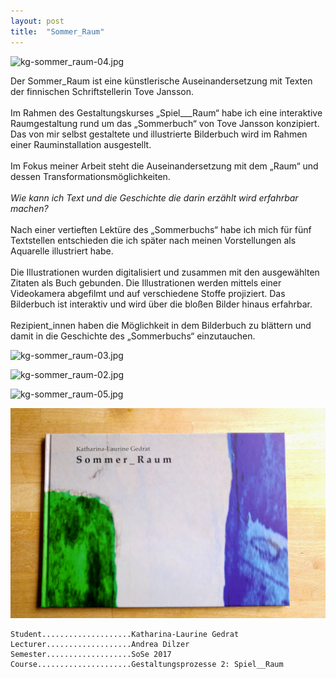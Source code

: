 ```yaml
---
layout: post
title:  "Sommer_Raum"
---
```

<img src="/images/sommer_raum/kg-sommer_raum-04.jpg" alt="kg-sommer_raum-04.jpg" height="600" width="auto"/>

Der Sommer_Raum ist eine künstlerische Auseinandersetzung mit Texten der finnischen Schriftstellerin Tove Jansson.<br><br>
Im Rahmen des Gestaltungskurses „Spiel___Raum“ habe ich eine interaktive Raumgestaltung rund um das „Sommerbuch“ von Tove Jansson konzipiert. Das von mir selbst gestaltete und illustrierte Bilderbuch wird im Rahmen einer Rauminstallation ausgestellt.<br><br>
Im Fokus meiner Arbeit steht die Auseinandersetzung mit dem „Raum“ und dessen Transformationsmöglichkeiten.<br><br>
*Wie kann ich Text und die Geschichte die darin erzählt wird erfahrbar machen?*<br><br>
Nach einer vertieften Lektüre des „Sommerbuchs“ habe ich mich für fünf Textstellen entschieden die ich später nach meinen Vorstellungen als Aquarelle illustriert habe.<br><br>
Die Illustrationen wurden digitalisiert und zusammen mit den ausgewählten Zitaten als Buch gebunden.
Die Illustrationen werden mittels einer Videokamera abgefilmt und auf verschiedene Stoffe projiziert.
Das Bilderbuch ist interaktiv und wird über die bloßen Bilder hinaus erfahrbar.<br><br>
Rezipient_innen haben die Möglichkeit in dem Bilderbuch zu blättern und damit in die Geschichte des „Sommerbuchs“ einzutauchen.

![kg-sommer_raum-03.jpg](/images/sommer_raum/kg-sommer_raum-03.jpg)

![kg-sommer_raum-02.jpg](/images/sommer_raum/kg-sommer_raum-02.jpg)

![kg-sommer_raum-05.jpg](/images/sommer_raum/kg-sommer_raum-05.jpg)

![kg-sommer_raum-01.jpg](/images/sommer_raum/kg-sommer_raum-01.jpg)

<!-- ## Videodokumentation
### [Sommer_Raum](/images/sommer_raum/kg-sommer_raum-ausstellungsvideo.mp4) -->


	Student....................Katharina-Laurine Gedrat
	Lecturer...................Andrea Dilzer
	Semester...................SoSe 2017
	Course.....................Gestaltungsprozesse 2: Spiel__Raum